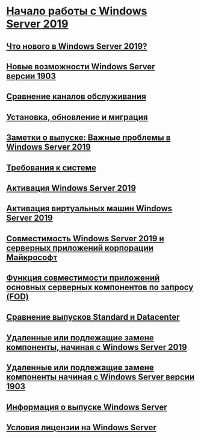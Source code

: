 # [Начало работы с Windows Server 2019](get-started-19.md) 
## [Что нового в Windows Server 2019?](whats-new-19.md)
## [Новые возможности Windows Server версии 1903](whats-new-in-windows-server-1903.md)
## [Сравнение каналов обслуживания](servicing-channels-19.md)
## [Установка, обновление и миграция](install-upgrade-migrate-19.md)
## [Заметки о выпуске: Важные проблемы в Windows Server 2019](rel-notes-19.md)
## [Требования к системе](sys-reqs-19.md)
## [Активация Windows Server 2019](activation-19.md)
## [Активация виртуальных машин Windows Server 2019](vm-activation-19.md)
## [Совместимость Windows Server 2019 и серверных приложений корпорации Майкрософт](app-compat-19.md)
## [Функция совместимости приложений основных серверных компонентов по запросу (FOD)](install-fod-19.md)
## [Сравнение выпусков Standard и Datacenter](editions-comparison-19.md)
## [Удаленные или подлежащие замене компоненты, начиная с Windows Server 2019](removed-features-19.md)
## [Удаленные или подлежащие замене компоненты начиная с Windows Server версии 1903](removed-features-1903.md)
## [Информация о выпуске Windows Server](../get-started/windows-server-release-info.md)
## [Условия лицензии на Windows Server](../windows-server-licensing/windows-server-licensing.md)